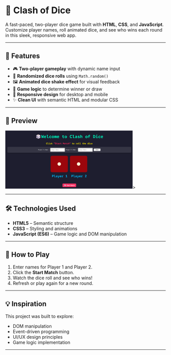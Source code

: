 # 🎲 Clash of Dice

A fast-paced, two-player dice game built with **HTML**, **CSS**, and **JavaScript**. Customize player names, roll animated dice, and see who wins each round in this sleek, responsive web app.

---

## 🚀 Features

- 🎮 **Two-player gameplay** with dynamic name input
- 🎲 **Randomized dice rolls** using `Math.random()`
- 🖼️ **Animated dice shake effect** for visual feedback
- 🧠 **Game logic** to determine winner or draw
- 📱 **Responsive design** for desktop and mobile
- ✨ **Clean UI** with semantic HTML and modular CSS

---

## 📸 Preview
<img src="Dice Game-Preview.png" alt="Dice Game Preview" width="400">> 

---

## 🛠️ Technologies Used

- **HTML5** – Semantic structure
- **CSS3** – Styling and animations
- **JavaScript (ES6)** – Game logic and DOM manipulation


---

## 🧪 How to Play

1. Enter names for Player 1 and Player 2.
2. Click the **Start Match** button.
3. Watch the dice roll and see who wins!
4. Refresh or play again for a new round.

---


## 💡 Inspiration

This project was built to explore:
- DOM manipulation
- Event-driven programming
- UI/UX design principles
- Game logic implementation

---
